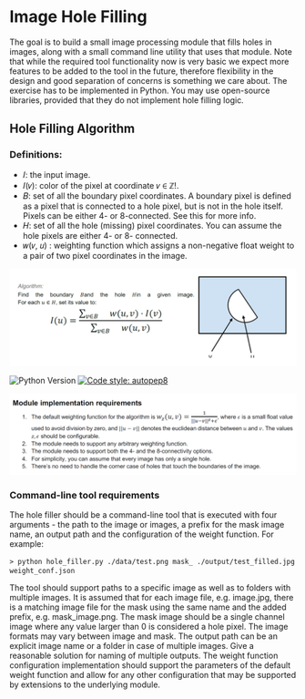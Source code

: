 # Image Hole Filling
The goal is to build a small image processing module that fills holes in images, along with a small command line
utility that uses that module. Note that while the required tool functionality now is very basic we expect more
features to be added to the tool in the future, therefore flexibility in the design and good separation of concerns
is something we care about.
The exercise has to be implemented in Python. You may use open-source libraries, provided that they do not
implement hole filling logic.


## Hole Filling Algorithm
### Definitions:

* 𝐼: the input image.
* 𝐼(𝑣): color of the pixel at coordinate 𝑣 ∈ ℤ!.
* 𝐵: set of all the boundary pixel coordinates. A boundary pixel is defined as a pixel that is connected to a
hole pixel, but is not in the hole itself. Pixels can be either 4- or 8-connected. See this for more info.
* 𝐻: set of all the hole (missing) pixel coordinates. You can assume the hole pixels are either 4- or 8-
connected.
* 𝑤(𝑣, 𝑢) : weighting function which assigns a non-negative float weight to a pair of two pixel coordinates
in the image.


<p align="center">
<img src="docs/holes.png">
</p>

 
![Python Version](https://img.shields.io/badge/Python%20Version-%203.6%20%7C%203.7%20%7C%203.8%20%7C%203.9-brightgreen)
[![Code style: autopep8](https://img.shields.io/badge/Code%20style-autopep8-000000)](https://github.com/hhatto/autopep8)


<p align="center">
<img src="docs/def.png">
</p>

### Command-line tool requirements
The hole filler should be a command-line tool that is executed with four arguments - the path to the image or
images, a prefix for the mask image name, an output path and the configuration of the weight function.
For example:

```console
> python hole_filler.py ./data/test.png mask_ ./output/test_filled.jpg
weight_conf.json
```

The tool should support paths to a specific image as well as to folders with multiple images.
It is assumed that for each image file, e.g. image.jpg, there is a matching image file for the mask using the
same name and the added prefix, e.g. mask_image.png. The mask image should be a single channel image
where any value larger than 0 is considered a hole pixel. The image formats may vary between image and
mask.
The output path can be an explicit image name or a folder in case of multiple images. Give a reasonable
solution for naming of multiple outputs.
The weight function configuration implementation should support the parameters of the default weight function
and allow for any other configuration that may be supported by extensions to the underlying module.





